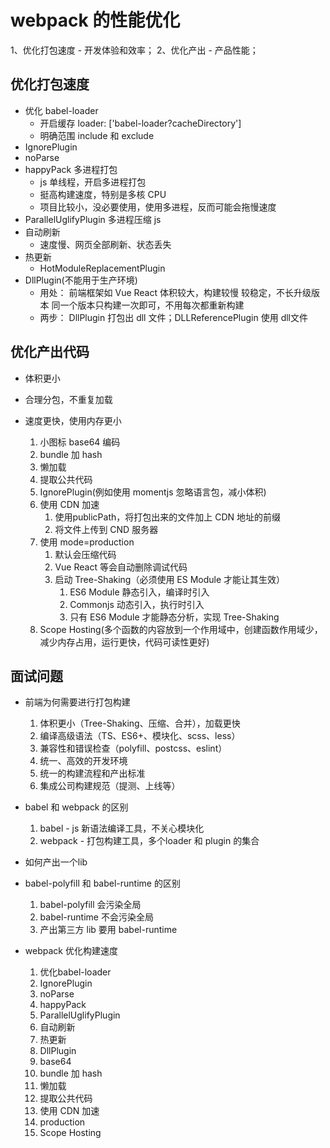 # webpack 的性能优化  

  1、优化打包速度 - 开发体验和效率；
  2、优化产出 - 产品性能；

## 优化打包速度

- 优化 babel-loader
  - 开启缓存 loader: ['babel-loader?cacheDirectory']
  - 明确范围 include 和 exclude  
- IgnorePlugin
- noParse
- happyPack 多进程打包
  - js 单线程，开启多进程打包
  - 挺高构建速度，特别是多核 CPU
  - 项目比较小，没必要使用，使用多进程，反而可能会拖慢速度
- ParallelUglifyPlugin 多进程压缩 js
- 自动刷新
  - 速度慢、网页全部刷新、状态丢失
- 热更新
  - HotModuleReplacementPlugin
- DllPlugin(不能用于生产环境)
  - 用处：
  前端框架如 Vue React 体积较大，构建较慢
  较稳定，不长升级版本
  同一个版本只构建一次即可，不用每次都重新构建
  - 两步： DllPlugin 打包出 dll 文件；DLLReferencePlugin 使用 dll文件

## 优化产出代码

- 体积更小
- 合理分包，不重复加载
- 速度更快，使用内存更小

  1. 小图标 base64 编码
  2. bundle 加 hash
  3. 懒加载
  4. 提取公共代码
  5. IgnorePlugin(例如使用 momentjs 忽略语言包，减小体积)
  6. 使用 CDN 加速
     1. 使用publicPath，将打包出来的文件加上 CDN 地址的前缀
     2. 将文件上传到 CND 服务器
  7. 使用 mode=production
     1. 默认会压缩代码
     2. Vue React 等会自动删除调试代码
     3. 启动 Tree-Shaking（必须使用 ES Module 才能让其生效）
        1. ES6 Module 静态引入，编译时引入
        2. Commonjs 动态引入，执行时引入
        3. 只有 ES6 Module 才能静态分析，实现 Tree-Shaking
  8. Scope Hosting(多个函数的内容放到一个作用域中，创建函数作用域少，减少内存占用，运行更快，代码可读性更好)

## 面试问题

- 前端为何需要进行打包构建
  1. 体积更小（Tree-Shaking、压缩、合并），加载更快
  2. 编译高级语法（TS、ES6+、模块化、scss、less）
  3. 兼容性和错误检查（polyfill、postcss、eslint）
  4. 统一、高效的开发环境
  5. 统一的构建流程和产出标准
  6. 集成公司构建规范（提测、上线等）

- babel 和 webpack 的区别
  1. babel - js 新语法编译工具，不关心模块化
  2. webpack - 打包构建工具，多个loader 和 plugin 的集合

- 如何产出一个lib

- babel-polyfill 和 babel-runtime 的区别
  1. babel-polyfill 会污染全局
  2. babel-runtime 不会污染全局
  3. 产出第三方 lib 要用 babel-runtime

- webpack 优化构建速度
  1. 优化babel-loader
  2. IgnorePlugin
  3. noParse
  4. happyPack
  5. ParallelUglifyPlugin
  6. 自动刷新
  7. 热更新
  8. DllPlugin
  9. base64
  10. bundle 加 hash
  11. 懒加载
  12. 提取公共代码
  13. 使用 CDN 加速
  14. production
  15. Scope Hosting